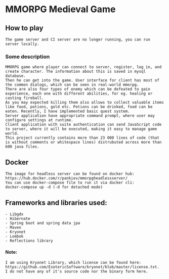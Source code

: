 # MMORPG Medieval Game &nbsp; 
## How to play
	The game server and CI server are no longer running, you can run server locally.
	
### Some description
	MMORPG game where player can connect to server, register, log in, and create character. The information about this is saved in mysql database.   
	Then he can get into the game. User interface for client has most of the common dialogs, which can be seen in real-world mmorpg.  
	There are also four types of enemy which can be defeated to gain experience, each one with different abilities, for eg. healing or casting fireball.   
	As you may expected killing them also allows to collect valuable items like food, potions, gold etc. Potions can be drinked, food can be eaten. Recently, I have implemented basic quest system.
	Server application have appropriate command prompt, where user may configure settings at runtime. 
	Client application with suite authentication can send JavaScript code to server, where it will be executed, making it easy to manage game world.
	This project currently contains more than 23 000 lines of code (that is without comments or whitespace lines) distrubuted across more than 600 java files.
	
## Docker
    The image for headless server can be found on docker hub: https://hub.docker.com/r/pankiev/mmorpgheadlessserver/
    You can use docker-compose file to run it via docker cli:
    docker-compose up -d (-d for detached mode)
## Frameworks and libraries used:
	- Libgdx
	- Hibernate
	- Spring boot and spring data jpa
	- Maven
	- Kryonet
	- Lombok
	- Reflections library

#### Note: 
	I am using Kryonet Library, which license can be found here: https://github.com/EsotericSoftware/kryonet/blob/master/license.txt.
	I do not have any of it's source code nor the binary form here.

